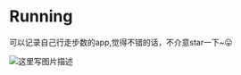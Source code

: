 # Running
可以记录自己行走步数的app,觉得不错的话，不介意star一下~😛

![这里写图片描述](http://img.blog.csdn.net/20161024003406839)
